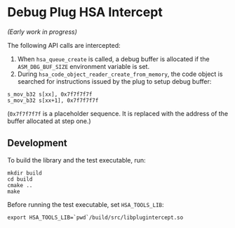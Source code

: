 # Debug Plug HSA Intercept

*(Early work in progress)*

The following API calls are intercepted:

1. When `hsa_queue_create` is called, a debug buffer is allocated if the `ASM_DBG_BUF_SIZE` environment variable is set.
2. During `hsa_code_object_reader_create_from_memory`, the code object is searched for instructions issued by the plug to setup debug buffer:
```
s_mov_b32 s[xx], 0x7f7f7f7f
s_mov_b32 s[xx+1], 0x7f7f7f7f
```
(`0x7f7f7f7f` is a placeholder sequence. It is replaced with the address of the buffer allocated at step one.)

## Development

To build the library and the test executable, run:

```
mkdir build
cd build
cmake ..
make
```

Before running the test executable, set `HSA_TOOLS_LIB`:
```
export HSA_TOOLS_LIB=`pwd`/build/src/libplugintercept.so
```
